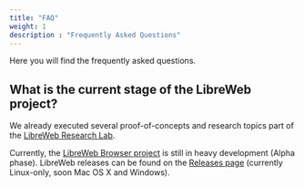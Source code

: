 ```yaml
---
title: "FAQ"
weight: 1
description : "Frequently Asked Questions"
---
```


Here you will find the frequently asked questions.

## What is the current stage of the LibreWeb project?

We already executed several proof-of-concepts and research topics part of the [LibreWeb Research Lab](https://gitlab.melroy.org/libreweb/research_lab).

Currently, the [LibreWeb Browser project](https://gitlab.melroy.org/libreweb/browser) is still in heavy development (Alpha phase). LibreWeb releases can be found on the [Releases page](https://gitlab.melroy.org/libreweb/browser/-/releases) (currently Linux-only, soon Mac OS X and Windows).
